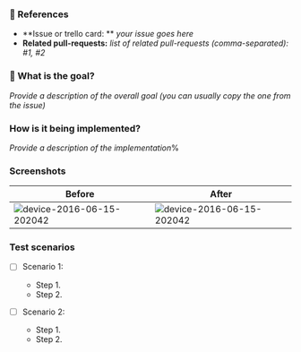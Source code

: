 ### :pushpin: References
* **Issue or trello card: ** _your issue goes here_
* **Related pull-requests:** _list of related pull-requests (comma-separated): #1, #2_

### :tophat: What is the goal?

_Provide a description of the overall goal (you can usually copy the one from the issue)_

### How is it being implemented?

_Provide a description of the implementation_%

### Screenshots

| Before | After |
| ------ | ----- |
![device-2016-06-15-202042](http://c.hlp.sc/1g2i292U470M/download/suggestions.png)| ![device-2016-06-15-202042](http://c.hlp.sc/1g2i292U470M/download/suggestions.png)|

### Test scenarios

- [ ] Scenario 1:
  - Step 1.
  - Step 2.

- [ ] Scenario 2:
  - Step 1.
  - Step 2.
